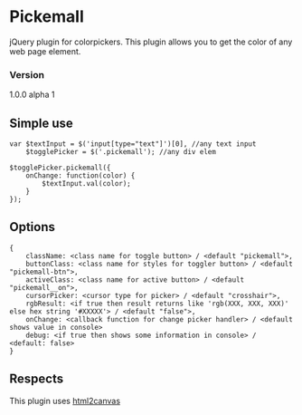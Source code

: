 # Pickemall
jQuery plugin for colorpickers. This plugin allows you to get the color of any web page element.
### Version
1.0.0 alpha 1

## Simple use
```
var $textInput = $('input[type="text"]')[0], //any text input
    $togglePicker = $('.pickemall'); //any div elem
    
$togglePicker.pickemall({
    onChange: function(color) {
        $textInput.val(color);
    }
});
```

## Options
```
{
    className: <class name for toggle button> / <default "pickemall">,
    buttonClass: <class name for styles for toggler button> / <default "pickemall-btn">,
    activeClass: <class name for active button> / <default "pickemall__on">,
    cursorPicker: <cursor type for picker> / <default "crosshair">,
    rgbResult: <if true then result returns like 'rgb(XXX, XXX, XXX)' else hex string '#XXXXX'> / <default "false">,
    onChange: <callback function for change picker handler> / <default shows value in console>
    debug: <if true then shows some information in console> / <default: false>
}
```

## Respects
This plugin uses [html2canvas](https://github.com/niklasvh/html2canvas)